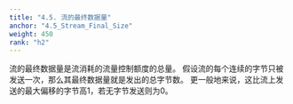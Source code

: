 ```yaml
---
title: "4.5. 流的最终数据量"
anchor: "4.5_Stream_Final_Size"
weight: 450
rank: "h2"
---
```


流的最终数据量是流消耗的流量控制额度的总量。
假设流的每个连续的字节只被发送一次，那么其最终数据量就是发出的总字节数。
更一般地来说，这比流上发送的最大偏移的字节高1，若无字节发送则为0。

